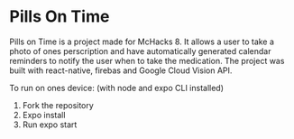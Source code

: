 # Pills On Time

Pills on Time is a project made for McHacks 8. It allows a user to take a photo of ones perscription and have automatically generated calendar reminders
to notify the user when to take the medication. The project was built with react-native, firebas and Google Cloud Vision API.

To run on ones device: (with node and expo CLI installed)

1. Fork the repository
2. Expo install
3. Run expo start
